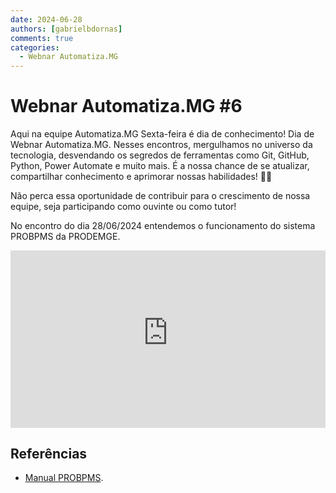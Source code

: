 ```yaml
---
date: 2024-06-28
authors: [gabrielbdornas]
comments: true
categories:
  - Webnar Automatiza.MG
---
```


# Webnar Automatiza.MG #6

Aqui na equipe Automatiza.MG Sexta-feira é dia de conhecimento!
Dia de Webnar Automatiza.MG.
Nesses encontros, mergulhamos no universo da tecnologia, desvendando os segredos de ferramentas como Git, GitHub, Python, Power Automate e muito mais.
É a nossa chance de se atualizar, compartilhar conhecimento e aprimorar nossas habilidades! :rocket::rocket:

<!-- more -->

Não perca essa oportunidade de contribuir para o crescimento de nossa equipe, seja participando como ouvinte ou como tutor!

No encontro do dia 28/06/2024 entendemos o funcionamento do sistema PROBPMS da PRODEMGE.

<!-- ![type:video](https://www.youtube.com/embed/ZB5VbmytL38) -->

<div style="max-width: 640px"><div style="position: relative; padding-bottom: 56.25%; height: 0; overflow: hidden;"><iframe src="https://cecad365-my.sharepoint.com/personal/m7522667_ca_mg_gov_br/_layouts/15/embed.aspx?UniqueId=17fb003e-2829-4d7a-ae8c-ae8080ed5fef&embed=%7B%22ust%22%3Atrue%2C%22hv%22%3A%22CopyEmbedCode%22%7D&referrer=StreamWebApp&referrerScenario=EmbedDialog.Create" width="640" height="360" frameborder="0" scrolling="no" allowfullscreen title="Treinamento DCD-20240628_100655-Meeting Recording.mp4" style="border:none; position: absolute; top: 0; left: 0; right: 0; bottom: 0; height: 100%; max-width: 100%;"></iframe></div></div>

## Referências

- [Manual PROBPMS](https://drive.google.com/file/d/1ZpKn_5aSfBpPruMVZUnVwDu8Peoxq3tz/view?usp=sharing).
